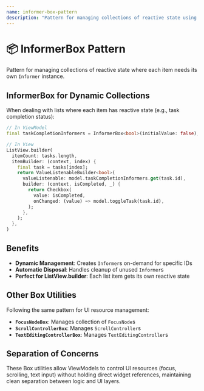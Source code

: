 ```yaml
---
name: informer-box-pattern
description: "Pattern for managing collections of reactive state using InformerBox and other Box utilities for dynamic UI resources."
---
```

# 📦 InformerBox Pattern

Pattern for managing collections of reactive state where each item needs its own `Informer` instance.

## InformerBox for Dynamic Collections

When dealing with lists where each item has reactive state (e.g., task completion status):

```dart
// In ViewModel
final taskCompletionInformers = InformerBox<bool>(initialValue: false);

// In View
ListView.builder(
  itemCount: tasks.length,
  itemBuilder: (context, index) {
    final task = tasks[index];
    return ValueListenableBuilder<bool>(
      valueListenable: model.taskCompletionInformers.get(task.id),
      builder: (context, isCompleted, _) {
        return Checkbox(
          value: isCompleted,
          onChanged: (value) => model.toggleTask(task.id),
        );
      },
    );
  },
)
```

## Benefits

- **Dynamic Management**: Creates `Informer`s on-demand for specific IDs
- **Automatic Disposal**: Handles cleanup of unused `Informer`s
- **Perfect for ListView.builder**: Each list item gets its own reactive state

## Other Box Utilities

Following the same pattern for UI resource management:

- **`FocusNodeBox`**: Manages collection of `FocusNode`s
- **`ScrollControllerBox`**: Manages `ScrollController`s  
- **`TextEditingControllerBox`**: Manages `TextEditingController`s

## Separation of Concerns

These Box utilities allow ViewModels to control UI resources (focus, scrolling, text input) without holding direct widget references, maintaining clean separation between logic and UI layers.